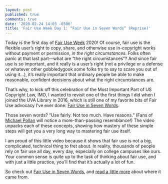 ```yaml
---
layout: post
published: true
comments: true
date: '2020-02-24 14:03 -0500'
title: 'Fair Use Week Day 1: “Fair Use in Seven Words” (Reprise)'
---
```



Today is the first day of [Fair Use Week](http://fairuseweek.org) 2020! Of course, fair use is the flexible user’s right to copy, share, and otherwise use in-copyright works without payment or permission, *in the right circumstances.* Folks often panic at that last part—what are “the right circumstances”? And since fair use is so important, and it really is a user’s right (not a privilege or a defense or whatever other gobbledygook some folks try to say to scare you out of using it…), it’s really important that ordinary people be able to make reasonable, confident decisions about what the right circumstances are. 

That’s why, to kick off this celebration of the Most Important Part of US Copyright Law, IMO, I wanted to revisit one of the first things I did when I joined the UVA Library in 2016, which is still one of my favorite bits of Fair Use advocacy I’ve ever done: [Fair Use in Seven Words](https://www.youtube.com/watch?v=6DEu-cVYcI0). 

Those seven words? “Use fairly. Not too much. Have reasons.” (Fans of [Michael Pollan](https://michaelpollan.com/reviews/how-to-eat/) will notice a more-than-passing resemblance!) The video unpacks each of these concepts, showing how mastery of these simple steps will get you a very long way to mastering fair use itself.

I am proud of this little video because it shows that fair use is not a big, complicated, technical thing to fret about. In reality, thousands of people rely on fair use all day, every day, especially on college campuses like ours. Your common sense is quite up to the task of thinking about fair use, and with just a little practice, you’ll find that it’s actually a lot of fun.

So check out [Fair Use in Seven Words](https://www.youtube.com/watch?v=6DEu-cVYcI0), and [read a little more](https://news.library.virginia.edu/2016/02/24/brandon-butler-on-fair-use/) about where it came from.